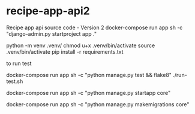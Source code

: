 # recipe-app-api2
Recipe app api source code - Version 2
docker-compose run app sh -c "django-admin.py startproject app ."

python -m venv .venv/
chmod u+x .venv/bin/activate
source .venv/bin/activate
pip install -r requirements.txt

to run test

docker-compose run app sh -c "python manage.py test && flake8"
./run-test.sh


docker-compose run app sh -c "python manage.py startapp core"

docker-compose run app sh -c "python manage.py makemigrations core"